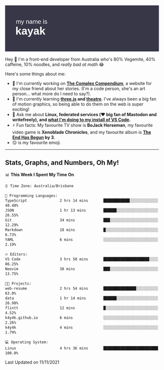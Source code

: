 ![](./mynameis_kayak.png)

Hey 👋 I'm a front-end developer from Australia who's 80% Vegemite, 40% caffeine, 10% noodles, and _really bad at math_ 😂

Here's some things about me:

- 🔭 I'm currently working on **[The Complex Compendium](https://github.com/k4y4k/bookish-fiesta)**, a website for my close friend about her stories. (I'm a code person, she's an art person... what more do I need to say?).
- 🌱 I'm currently learning **[three.js]() and [theatre]()**. I've always been a big fan of motion graphics, so being able to do them on the web is super exciting!
- 💬 Ask me about **Linux, federated services (❤️ big fan of Mastodon and writefreely), and [what I'm doing to my install of VS Code](https://twitter.com/mynameis_kayak/status/1390575740349865986?s=20).**
- ⚡ Fun facts: My favourite TV show is **BoJack Horseman**, my favourite video game is **Xenoblade Chronicles**, and my favourite album is **[The End Has Begun](https://www.youtube.com/watch?v=1xJjRUeKWC0) by 3**.
- 😌 is my favourite emoji.

---

## Stats, Graphs, and Numbers, Oh My!

<!--START_SECTION:waka-->
📊 **This Week I Spent My Time On** 

```text
⌚︎ Time Zone: Australia/Brisbane

💬 Programming Languages: 
TypeScript               2 hrs 14 mins       ████████████░░░░░░░░░░░░░   48.48% 
JSON                     1 hr 13 mins        ██████░░░░░░░░░░░░░░░░░░░   26.55% 
Git                      34 mins             ███░░░░░░░░░░░░░░░░░░░░░░   12.29% 
Markdown                 18 mins             █░░░░░░░░░░░░░░░░░░░░░░░░   6.73% 
YAML                     6 mins              ░░░░░░░░░░░░░░░░░░░░░░░░░   2.19%

🔥 Editors: 
VS Code                  3 hrs 58 mins       █████████████████████░░░░   86.25% 
Neovim                   38 mins             ███░░░░░░░░░░░░░░░░░░░░░░   13.75%

🐱‍💻 Projects: 
web-resume               2 hrs 54 mins       ███████████████░░░░░░░░░░   63.0% 
data                     1 hr 14 mins        ██████░░░░░░░░░░░░░░░░░░░   26.98% 
flintt                   12 mins             █░░░░░░░░░░░░░░░░░░░░░░░░   4.52% 
k4y4k.github.io          6 mins              ░░░░░░░░░░░░░░░░░░░░░░░░░   2.26% 
k4y4k                    4 mins              ░░░░░░░░░░░░░░░░░░░░░░░░░   1.79%

💻 Operating System: 
Linux                    4 hrs 36 mins       █████████████████████████   100.0%

```


 Last Updated on 11/11/2021
<!--END_SECTION:waka-->
